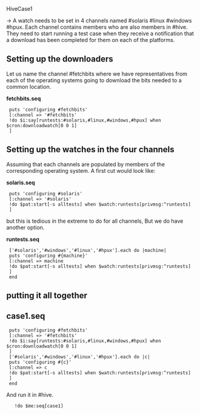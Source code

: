 HiveCase1

-> A watch needs to be set in 4 channels named #solaris #linux #windows #hpux.
Each channel contains members who are also members in #hive. They need to start
running a test case when they receive a notification that a download has been completed
for them on each of the platforms.

## Setting up the downloaders ##

Let us name the channel #fetchbits where we have representatives from each of the operating systems
going to download the bits needed to a common location.

**fetchbits.seq**
```
 puts 'configuring #fetchbits'
 [:channel => '#fetchbits'
 !do $i:say[runtests:#solaris,#linux,#windows,#hpux] when $cron:downloadwatch[0 0 1]
 ]
```

## Setting up the watches in the four channels ##
Assuming that each channels are populated by members of the corresponding operating system.
A first cut would look like:

**solaris.seq**
```
 puts 'configuring #solaris'
 [:channel => '#solaris'
 !do $pat:start[-s alltests] when $watch:runtests[privmsg:^runtests]
 ]
```

but this is tedious in the extreme to do for all channels, But
we do have another option.

**runtests.seq**
```
 ['#solaris','#windows','#linux','#hpux'].each do |machine|
 puts 'configuring #{machine}'
 [:channel => machine
 !do $pat:start[-s alltests] when $watch:runtests[privmsg:^runtests]
 ]
 end
```

## putting it all together ##

## case1.seq ##
```
 puts 'configuring #fetchbits'
 [:channel => '#fetchbits'
 !do $i:say[runtests:#solaris,#linux,#windows,#hpux] when $cron:downloadwatch[0 0 1]
 ]
 ['#solaris','#windows','#linux','#hpux'].each do |c|
 puts 'configuring #{c}'
 [:channel => c
 !do $pat:start[-s alltests] when $watch:runtests[privmsg:^runtests]
 ]
 end
```

And run it in #hive.
```
   !do $me:seq[case1]
```